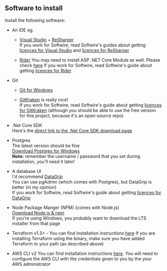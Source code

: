 ## Software to install
Install the following software:
* An IDE eg.
  * [Visual Studio](https://visualstudio.microsoft.com/) + [ReSharper](https://www.jetbrains.com/resharper/)  
    If you work for Softwire, read Softwire's guides about getting
    [licences for Visual Studio](https://swiki.softwire.com/display/Helpdesk/Visual+Studio) and
    [licences for ReSharper](https://swiki.softwire.com/display/Helpdesk/JetBrains+Licence+Keys)

  * [Rider](https://www.jetbrains.com/rider/)
    You may need to install ASP .NET Core Module as well. Please check [here](https://www.jetbrains.com/help/rider/Running_IISExpress.html)
    If you work for Softwire, read Softwire's guide about getting
    [licences for Rider](https://swiki.softwire.com/display/Helpdesk/JetBrains+Licence+Keys)

* Git
  * [Git for Windows](https://git-scm.com/download/win)

  * [GitKraken](https://www.gitkraken.com/) is really nice!  
    If you work for Softwire, read Softwire's guide about getting
    [licences for GitKraken](https://swiki.softwire.com/display/Helpdesk/GitKraken)
    (although you should be able to use the free version for this project, because it's an open-source repo)

* .Net Core SDK  
  Here's the [direct link to the .Net Core SDK download page](https://dotnet.microsoft.com/download/dotnet-core/thank-you/sdk-3.1.402-windows-x64-installer)

* Postgres  
  The latest version should be fine  
  [Download Postgres for Windows](https://www.postgresql.org/download/windows/)  
  **Note:** remember the username / password that you set during installation, you'll need it later!

* A database UI  
  I'd recommend [DataGrip](https://www.jetbrains.com/datagrip/)  
  You can use pgAdmin (which comes with Postgres), but DataGrip is better (in my opinion)  
  If you work for Softwire, read Softwire's guide about getting
  [licences for DataGrip](https://swiki.softwire.com/display/Helpdesk/JetBrains+Licence+Keys)

* Node Package Manger (NPM) (comes with Node.js)  
  [Download Node.js & npm](https://nodejs.org/en/download/)  
  If you're using Windows, you probably want to download the LTS installer from that page

* Terraform v1.3+ - 
  You can find installation instructions [here]('https://developer.hashicorp.com/terraform/tutorials/aws-get-started/install-cli')
  If you are installing Terraform using the binary, make sure you have added Terraform to your path (as described above)

* AWS CLI v2
  You can find installation instructions [here]('https://docs.aws.amazon.com/cli/latest/userguide/cli-chap-getting-started.html'). You will need to configure the AWS CLI with the credentials given to you by the your AWS administrator